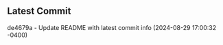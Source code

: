 
## Latest Commit
de4679a - Update README with latest commit info (2024-08-29 17:00:32 -0400) <Yunxi-Zhou>
